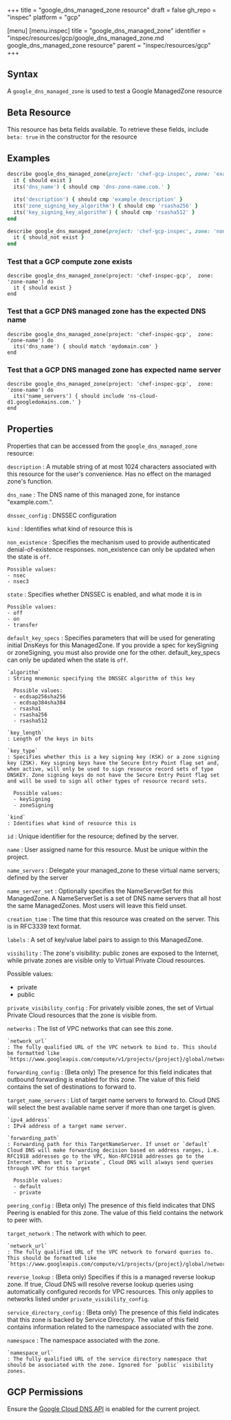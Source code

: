 +++
title = "google_dns_managed_zone resource"
draft = false
gh_repo = "inspec"
platform = "gcp"

[menu]
  [menu.inspec]
    title = "google_dns_managed_zone"
    identifier = "inspec/resources/gcp/google_dns_managed_zone.md google_dns_managed_zone resource"
    parent = "inspec/resources/gcp"
+++

## Syntax

A `google_dns_managed_zone` is used to test a Google ManagedZone resource

## Beta Resource

This resource has beta fields available. To retrieve these fields, include `beta: true` in the constructor for the resource

## Examples

```ruby
describe google_dns_managed_zone(project: 'chef-gcp-inspec', zone: 'example-zone') do
  it { should exist }
  its('dns_name') { should cmp 'dns-zone-name.com.' }

  its('description') { should cmp 'example description' }
  its('zone_signing_key_algorithm') { should cmp 'rsasha256' }
  its('key_signing_key_algorithm') { should cmp 'rsasha512' }
end

describe google_dns_managed_zone(project: 'chef-gcp-inspec', zone: 'nonexistent') do
  it { should_not exist }
end
```

### Test that a GCP compute zone exists

    describe google_dns_managed_zone(project: 'chef-inspec-gcp',  zone: 'zone-name') do
      it { should exist }
    end

### Test that a GCP DNS managed zone has the expected DNS name

    describe google_dns_managed_zone(project: 'chef-inspec-gcp',  zone: 'zone-name') do
      its('dns_name') { should match 'mydomain.com' }
    end

### Test that a GCP DNS managed zone has expected name server

    describe google_dns_managed_zone(project: 'chef-inspec-gcp',  zone: 'zone-name') do
      its('name_servers') { should include 'ns-cloud-d1.googledomains.com.' }
    end

## Properties

Properties that can be accessed from the `google_dns_managed_zone` resource:

`description`
: A mutable string of at most 1024 characters associated with this resource for the user's convenience. Has no effect on the managed zone's function.

`dns_name`
: The DNS name of this managed zone, for instance "example.com.".

`dnssec_config`
: DNSSEC configuration

  `kind`
  : Identifies what kind of resource this is

  `non_existence`
  : Specifies the mechanism used to provide authenticated denial-of-existence responses. non_existence can only be updated when the state is `off`.

    Possible values:
    - nsec
    - nsec3

  `state`
  : Specifies whether DNSSEC is enabled, and what mode it is in

    Possible values:
    - off
    - on
    - transfer

  `default_key_specs`
  : Specifies parameters that will be used for generating initial DnsKeys for this ManagedZone. If you provide a spec for keySigning or zoneSigning, you must also provide one for the other. default_key_specs can only be updated when the state is `off`.

    `algorithm`
    : String mnemonic specifying the DNSSEC algorithm of this key

      Possible values:
      - ecdsap256sha256
      - ecdsap384sha384
      - rsasha1
      - rsasha256
      - rsasha512

    `key_length`
    : Length of the keys in bits

    `key_type`
    : Specifies whether this is a key signing key (KSK) or a zone signing key (ZSK). Key signing keys have the Secure Entry Point flag set and, when active, will only be used to sign resource record sets of type DNSKEY. Zone signing keys do not have the Secure Entry Point flag set and will be used to sign all other types of resource record sets.

      Possible values:
      - keySigning
      - zoneSigning

    `kind`
    : Identifies what kind of resource this is

`id`
: Unique identifier for the resource; defined by the server.

`name`
: User assigned name for this resource. Must be unique within the project.

`name_servers`
: Delegate your managed_zone to these virtual name servers; defined by the server

`name_server_set`
: Optionally specifies the NameServerSet for this ManagedZone. A NameServerSet is a set of DNS name servers that all host the same ManagedZones. Most users will leave this field unset.

`creation_time`
: The time that this resource was created on the server. This is in RFC3339 text format.

`labels`
: A set of key/value label pairs to assign to this ManagedZone.

`visibility`
: The zone's visibility: public zones are exposed to the Internet, while private zones are visible only to Virtual Private Cloud resources.

  Possible values:

  - private
  - public


`private_visibility_config`
: For privately visible zones, the set of Virtual Private Cloud resources that the zone is visible from.

  `networks`
  : The list of VPC networks that can see this zone.

    `network_url`
    : The fully qualified URL of the VPC network to bind to. This should be formatted like `https://www.googleapis.com/compute/v1/projects/{project}/global/networks/{network}`

`forwarding_config`
: (Beta only) The presence for this field indicates that outbound forwarding is enabled for this zone. The value of this field contains the set of destinations to forward to.

  `target_name_servers`
  : List of target name servers to forward to. Cloud DNS will select the best available name server if more than one target is given.

    `ipv4_address`
    : IPv4 address of a target name server.

    `forwarding_path`
    : Forwarding path for this TargetNameServer. If unset or `default` Cloud DNS will make forwarding decision based on address ranges, i.e. RFC1918 addresses go to the VPC, Non-RFC1918 addresses go to the Internet. When set to `private`, Cloud DNS will always send queries through VPC for this target

      Possible values:
      - default
      - private

`peering_config`
: (Beta only) The presence of this field indicates that DNS Peering is enabled for this zone. The value of this field contains the network to peer with.

  `target_network`
  : The network with which to peer.

    `network_url`
    : The fully qualified URL of the VPC network to forward queries to. This should be formatted like `https://www.googleapis.com/compute/v1/projects/{project}/global/networks/{network}`

`reverse_lookup`
: (Beta only) Specifies if this is a managed reverse lookup zone. If true, Cloud DNS will resolve reverse lookup queries using automatically configured records for VPC resources. This only applies to networks listed under `private_visibility_config`.

`service_directory_config`
: (Beta only) The presence of this field indicates that this zone is backed by Service Directory. The value of this field contains information related to the namespace associated with the zone.

  `namespace`
  : The namespace associated with the zone.

    `namespace_url`
    : The fully qualified URL of the service directory namespace that should be associated with the zone. Ignored for `public` visibility zones.

## GCP Permissions

Ensure the [Google Cloud DNS API](https://console.cloud.google.com/apis/library/dns.googleapis.com/) is enabled for the current project.
